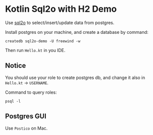 Kotlin Sql2o with H2 Demo
=========================

Use [sql2o](https://github.com/aaberg/sql2o) to select/insert/update data from postgres.

Install postgres on your machine, and create a database by command:

```
createdb sql2o-demo -U freewind -w
```

Then run `Hello.kt` in you IDE.

Notice
------

You should use your role to create postgres db, and change it also in `Hello.kt` -> `USERNAME`.

Command to query roles:

```
psql -l
```

Postgres GUI
------------

Use `Postico` on Mac.

